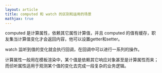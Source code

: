 ```yaml
---
layout: article
title: computed 和 watch 的区别和运用的场景
mathjax: true
---
```





computed 是计算属性，依赖其它属性计算值，并且 computed 的值有缓存，职友集当计算值变化才会返回内容，他可以设置getter和setter。

watch 监听到值的变化就会执行回调，在回调中可以进行一系列的操作。

计算属性一般用在模板渲染中，某个值是依赖其它响应对象甚至是计算属性而来；而侦听属性适用于观测某个值的变化去完成一段复杂的业务逻辑。

